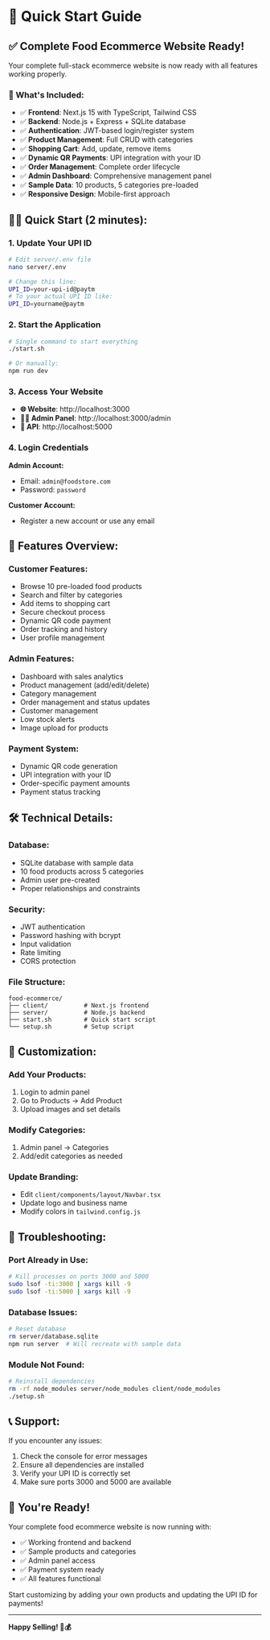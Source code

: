 # 🚀 Quick Start Guide

## ✅ Complete Food Ecommerce Website Ready!

Your complete full-stack ecommerce website is now ready with all features working properly.

### 🎯 What's Included:
- ✅ **Frontend**: Next.js 15 with TypeScript, Tailwind CSS
- ✅ **Backend**: Node.js + Express + SQLite database
- ✅ **Authentication**: JWT-based login/register system
- ✅ **Product Management**: Full CRUD with categories
- ✅ **Shopping Cart**: Add, update, remove items
- ✅ **Dynamic QR Payments**: UPI integration with your ID
- ✅ **Order Management**: Complete order lifecycle
- ✅ **Admin Dashboard**: Comprehensive management panel
- ✅ **Sample Data**: 10 products, 5 categories pre-loaded
- ✅ **Responsive Design**: Mobile-first approach

## 🏃‍♂️ Quick Start (2 minutes):

### 1. Update Your UPI ID
```bash
# Edit server/.env file
nano server/.env

# Change this line:
UPI_ID=your-upi-id@paytm
# To your actual UPI ID like:
UPI_ID=yourname@paytm
```

### 2. Start the Application
```bash
# Single command to start everything
./start.sh

# Or manually:
npm run dev
```

### 3. Access Your Website
- **🌐 Website**: http://localhost:3000
- **👨‍💼 Admin Panel**: http://localhost:3000/admin
- **🔧 API**: http://localhost:5000

### 4. Login Credentials
**Admin Account:**
- Email: `admin@foodstore.com`
- Password: `password`

**Customer Account:**
- Register a new account or use any email

## 📱 Features Overview:

### Customer Features:
- Browse 10 pre-loaded food products
- Search and filter by categories
- Add items to shopping cart
- Secure checkout process
- Dynamic QR code payment
- Order tracking and history
- User profile management

### Admin Features:
- Dashboard with sales analytics
- Product management (add/edit/delete)
- Category management
- Order management and status updates
- Customer management
- Low stock alerts
- Image upload for products

### Payment System:
- Dynamic QR code generation
- UPI integration with your ID
- Order-specific payment amounts
- Payment status tracking

## 🛠️ Technical Details:

### Database:
- SQLite database with sample data
- 10 food products across 5 categories
- Admin user pre-created
- Proper relationships and constraints

### Security:
- JWT authentication
- Password hashing with bcrypt
- Input validation
- Rate limiting
- CORS protection

### File Structure:
```
food-ecommerce/
├── client/          # Next.js frontend
├── server/          # Node.js backend
├── start.sh         # Quick start script
└── setup.sh         # Setup script
```

## 🎨 Customization:

### Add Your Products:
1. Login to admin panel
2. Go to Products → Add Product
3. Upload images and set details

### Modify Categories:
1. Admin panel → Categories
2. Add/edit categories as needed

### Update Branding:
- Edit `client/components/layout/Navbar.tsx`
- Update logo and business name
- Modify colors in `tailwind.config.js`

## 🔧 Troubleshooting:

### Port Already in Use:
```bash
# Kill processes on ports 3000 and 5000
sudo lsof -ti:3000 | xargs kill -9
sudo lsof -ti:5000 | xargs kill -9
```

### Database Issues:
```bash
# Reset database
rm server/database.sqlite
npm run server  # Will recreate with sample data
```

### Module Not Found:
```bash
# Reinstall dependencies
rm -rf node_modules server/node_modules client/node_modules
./setup.sh
```

## 📞 Support:

If you encounter any issues:
1. Check the console for error messages
2. Ensure all dependencies are installed
3. Verify your UPI ID is correctly set
4. Make sure ports 3000 and 5000 are available

## 🎉 You're Ready!

Your complete food ecommerce website is now running with:
- ✅ Working frontend and backend
- ✅ Sample products and categories
- ✅ Admin panel access
- ✅ Payment system ready
- ✅ All features functional

Start customizing by adding your own products and updating the UPI ID for payments!

---

**Happy Selling! 🛒💰**
